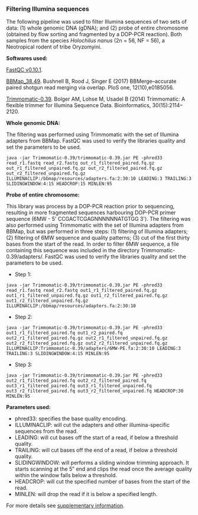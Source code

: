 ### Filtering Illumina sequences

The following pipeline was used to filter Illumina sequences of two sets of data: (1) whole genomic DNA (gDNA); and (2) probe of entire chromosome (obtained by flow sorting and fragmented by a DOP-PCR reaction). Both samples from the species *Holochilus nanus* (2n = 56, NF = 56), a Neotropical rodent of tribe Oryzomyini.

**Softwares used:**

[FastQC v0.10.1](http://www.bioinformatics.babraham.ac.uk/projects/fastqc/).

[BBMap_38.49](https://jgi.doe.gov/data-and-tools/software-tools/bbtools/). Bushnell B, Rood J, Singer E (2017) BBMerge–accurate paired shotgun read merging via overlap. PloS one, 12(10),e0185056.

[Trimmomatic-0.39](http://www.usadellab.org/cms/?page=trimmomatic). Bolger AM, Lohse M, Usadel B (2014) Trimmomatic: A flexible trimmer for Illumina Sequence Data. Bioinformatics, 30(15):2114–2120.

**Whole genomic DNA:**

The filtering was performed using Trimmomatic with the set of Illumina adapters from BBMap. FastQC was used to verify the libraries quality and set the parameters to be used.

`java -jar Trimmomatic-0.39/trimmomatic-0.39.jar PE -phred33 read_r1.fastq read_r2.fastq out_r1_filtered_paired.fq.gz out_r1_filtered_unpaired.fq.gz out_r2_filtered_paired.fq.gz out_r2_filtered_unpaired.fq.gz ILLUMINACLIP:/bbmap/resources/adapters.fa:2:30:10 LEADING:3 TRAILING:3 SLIDINGWINDOW:4:15 HEADCROP:15 MINLEN:95`

**Probe of entire chromosome:**

This library was process by a DOP-PCR reaction prior to sequencing, resulting in more fragmented sequences harbouring DOP-PCR primer sequence (6MW - 5' CCGACTCGAGNNNNNNATGTGG 3'). The filtering was also performed using Trimmomatic with the set of Illumina adapters from BBMap, but was performed in three steps: (1) filtering of Illumina adapters; (2) filtering of 6MW sequence and quality patterns; (3) cut of the first thirty bases from the start of the read. In order to filter 6MW sequence, a file containing this sequence was included in the directory Trimmomatic-0.39/adapters/. FastQC was used to verify the libraries quality and set the parameters to be used.

- Step 1:

`java -jar Trimmomatic-0.39/trimmomatic-0.39.jar PE -phred33 read_r1.fastq read_r2.fastq out1_r1_filtered_paired.fq.gz out1_r1_filtered_unpaired.fq.gz out1_r2_filtered_paired.fq.gz out1_r2_filtered_unpaired.fq.gz ILLUMINACLIP:/bbmap/resources/adapters.fa:2:30:10`

- Step 2:

`java -jar Trimmomatic-0.39/trimmomatic-0.39.jar PE -phred33 out1_r1_filtered_paired.fq out1_r2_paired.fq out2_r1_filtered_paired.fq.gz out2_r1_filtered_unpaired.fq.gz out2_r2_filtered_paired.fq.gz out2_r2_filtered_unpaired.fq.gz ILLUMINACLIP:Trimmomatic-0.39/adapters/6MW-PE.fa:2:30:10 LEADING:3 TRAILING:3 SLIDINGWINDOW:4:15 MINLEN:95`

- Step 3:

`java -jar Trimmomatic-0.39/trimmomatic-0.39.jar PE -phred33 out2_r1_filtered_paired.fq out2_r2_filtered_paired.fq out3_r1_filtered_paired.fq out3_r1_filtered_unpaired.fq out3_r2_filtered_paired.fq out3_r2_filtered_unpaired.fq HEADCROP:30 MINLEN:95`

**Parameters used:**

- phred33: specifies the base quality encoding.
- ILLUMINACLIP: will cut the adapters and other illumina-specific sequences from the read.
- LEADING: will cut bases off the start of a read, if below a threshold quality.
- TRAILING: will cut bases off the end of a read, if below a threshold quality.
- SLIDINGWINDOW: will performs a sliding window trimming approach. It starts scanning at the 5‟ end and clips the read once the average quality within the window falls below a threshold.
- HEADCROP: will cut the specified number of bases from the start of the read.
- MINLEN: will drop the read if it is below a specified length.

For more details see [supplementary information](http://www.usadellab.org/cms/uploads/supplementary/Trimmomatic/TrimmomaticManual_V0.32.pdf).
